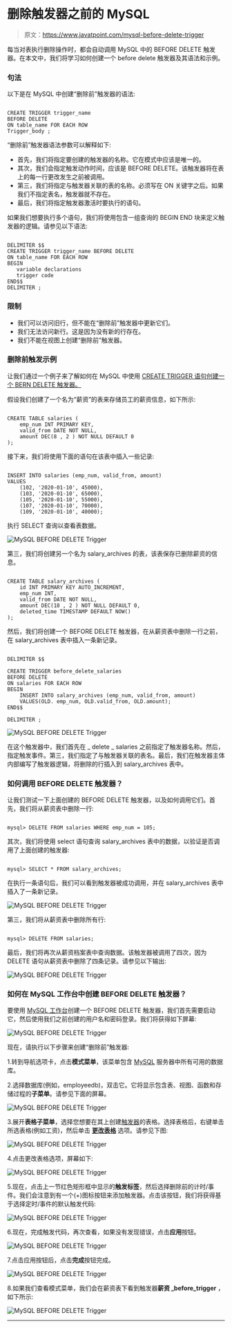 # 删除触发器之前的 MySQL

> 原文：<https://www.javatpoint.com/mysql-before-delete-trigger>

每当对表执行删除操作时，都会自动调用 MySQL 中的 BEFORE DELETE 触发器。在本文中，我们将学习如何创建一个 before delete 触发器及其语法和示例。

### 句法

以下是在 MySQL 中创建“删除前”触发器的语法:

```

CREATE TRIGGER trigger_name 
BEFORE DELETE
ON table_name FOR EACH ROW
Trigger_body ;

```

“删除前”触发器语法参数可以解释如下:

*   首先，我们将指定要创建的触发器的名称。它在模式中应该是唯一的。
*   其次，我们会指定触发动作时间，应该是 BEFORE DELETE。该触发器将在表上的每一行更改发生之前被调用。
*   第三，我们将指定与触发器关联的表的名称。必须写在 ON 关键字之后。如果我们不指定表名，触发器就不存在。
*   最后，我们将指定触发器激活时要执行的语句。

如果我们想要执行多个语句，我们将使用包含一组查询的 BEGIN END 块来定义触发器的逻辑。请参见以下语法:

```

DELIMITER $$ 
CREATE TRIGGER trigger_name BEFORE DELETE
ON table_name FOR EACH ROW
BEGIN
   variable declarations
   trigger code
END$$
DELIMITER ;

```

### 限制

*   我们可以访问旧行，但不能在“删除前”触发器中更新它们。
*   我们无法访问新行。这是因为没有新的行存在。
*   我们不能在视图上创建“删除前”触发器。

### 删除前触发示例

让我们通过一个例子来了解如何在 MySQL 中使用 [CREATE TRIGGER 语句创建一个 BERN DELETE 触发器。](mysql-create-trigger)

假设我们创建了一个名为“薪资”的表来存储员工的薪资信息，如下所示:

```

CREATE TABLE salaries (
    emp_num INT PRIMARY KEY,
    valid_from DATE NOT NULL,
    amount DEC(8 , 2 ) NOT NULL DEFAULT 0
);

```

接下来，我们将使用下面的语句在该表中插入一些记录:

```

INSERT INTO salaries (emp_num, valid_from, amount)
VALUES
    (102, '2020-01-10', 45000),
    (103, '2020-01-10', 65000),
    (105, '2020-01-10', 55000),
    (107, '2020-01-10', 70000),
    (109, '2020-01-10', 40000);

```

执行 SELECT 查询以查看表数据。

![MySQL BEFORE DELETE Trigger](img/12a76f6fb6b9328326cb9be64d7b8bc9.png)

第三，我们将创建另一个名为 salary_archives 的表，该表保存已删除薪资的信息。

```

CREATE TABLE salary_archives (
    id INT PRIMARY KEY AUTO_INCREMENT,
    emp_num INT,
    valid_from DATE NOT NULL,
    amount DEC(18 , 2 ) NOT NULL DEFAULT 0,
    deleted_time TIMESTAMP DEFAULT NOW()
);

```

然后，我们将创建一个 BEFORE DELETE 触发器，在从薪资表中删除一行之前，在 salary_archives 表中插入一条新记录。

```

DELIMITER $$

CREATE TRIGGER before_delete_salaries
BEFORE DELETE
ON salaries FOR EACH ROW
BEGIN
    INSERT INTO salary_archives (emp_num, valid_from, amount)
    VALUES(OLD. emp_num, OLD.valid_from, OLD.amount);
END$$ 

DELIMITER ;

```

![MySQL BEFORE DELETE Trigger](img/2c29abc8a332cb0b032a6e60e56f43e6.png)

在这个触发器中，我们首先在 _ delete _ salaries 之前指定了触发器名称。然后，指定触发事件。第三，我们指定了与触发器关联的表名。最后，我们在触发器主体内部编写了触发器逻辑，将删除的行插入到 salary_archives 表中。

### 如何调用 BEFORE DELETE 触发器？

让我们测试一下上面创建的 BEFORE DELETE 触发器，以及如何调用它们。首先，我们将从薪资表中删除一行:

```

mysql> DELETE FROM salaries WHERE emp_num = 105;

```

其次，我们将使用 select 语句查询 salary_archives 表中的数据，以验证是否调用了上面创建的触发器:

```

mysql> SELECT * FROM salary_archives;

```

在执行一条语句后，我们可以看到触发器被成功调用，并在 salary_archives 表中插入了一条新记录。

![MySQL BEFORE DELETE Trigger](img/3a0181a161cc7f8625a1422c5d1e1858.png)

第三，我们将从薪资表中删除所有行:

```

mysql> DELETE FROM salaries;

```

最后，我们将再次从薪资档案表中查询数据。该触发器被调用了四次，因为 DELETE 语句从薪资表中删除了四条记录。请参见以下输出:

![MySQL BEFORE DELETE Trigger](img/6e5d3ece843a5fc3d08808a9ab678d18.png)

### 如何在 MySQL 工作台中创建 BEFORE DELETE 触发器？

要使用 [MySQL 工作台](https://www.javatpoint.com/mysql-workbench)创建一个 BEFORE DELETE 触发器，我们首先需要启动它，然后使用我们之前创建的用户名和密码登录。我们将获得如下屏幕:

![MySQL BEFORE DELETE Trigger](img/8a38b3cc8ea666e280297913d67058aa.png)

现在，请执行以下步骤来创建“删除前”触发器:

1.转到导航选项卡，点击**模式菜单**，该菜单包含 [MySQL](https://www.javatpoint.com/mysql-tutorial) 服务器中所有可用的数据库。

2.选择数据库(例如，employeedb)，双击它。它将显示包含表、视图、函数和存储过程的**子菜单**。请参见下面的屏幕。

![MySQL BEFORE DELETE Trigger](img/04df8f936256c20abb45f00977aeddde.png)

3.展开**表格子菜单**，选择您想要在其上创建[触发器](https://www.javatpoint.com/mysql-trigger)的表格。选择表格后，右键单击所选表格(例如工资)，然后单击 **[更改表格](https://www.javatpoint.com/mysql-alter-table)** 选项。请参见下图:

![MySQL BEFORE DELETE Trigger](img/5be26ce262d88da150eb1ead395f00ef.png)

4.点击更改表格选项，屏幕如下:

![MySQL BEFORE DELETE Trigger](img/5b36d1454dcf31df28f08b30aa7e7f57.png)

5.现在，点击上一节红色矩形框中显示的**触发标签**，然后选择删除前的计时/事件。我们会注意到有一个(+)图标按钮来添加触发器。点击该按钮，我们将获得基于选择定时/事件的默认触发代码:

![MySQL BEFORE DELETE Trigger](img/7d48914400b9eea190bad0b4c1d99cad.png)

6.现在，完成触发代码，再次查看，如果没有发现错误，点击**应用**按钮。

![MySQL BEFORE DELETE Trigger](img/e5bba4e67de0047ce784e83405c4e6d4.png)

7.点击应用按钮后，点击**完成**按钮完成。

![MySQL BEFORE DELETE Trigger](img/1d901b215dbec4676fce91487813bf4b.png)

8.如果我们查看模式菜单，我们会在薪资表下看到触发器**薪资 _before_trigger** ，如下所示:

![MySQL BEFORE DELETE Trigger](img/2c1cf397eacabdbf4db45671344129a8.png)

* * *